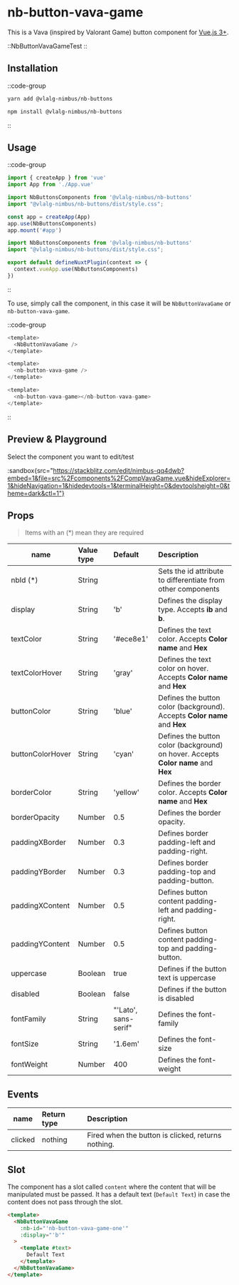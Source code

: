 # nb-button-vava-game

This is a Vava (inspired by Valorant Game) button component for [Vue.js 3+](https://vuejs.org/).

::NbButtonVavaGameTest
::

## Installation

::code-group
  ```bash [Yarn]
  yarn add @vlalg-nimbus/nb-buttons
  ```
  ```bash [NPM]
  npm install @vlalg-nimbus/nb-buttons
  ```
::

## Usage

::code-group
  ```js [Vue 3]
  import { createApp } from 'vue'
  import App from './App.vue'

  import NbButtonsComponents from '@vlalg-nimbus/nb-buttons'
  import "@vlalg-nimbus/nb-buttons/dist/style.css";

  const app = createApp(App)
  app.use(NbButtonsComponents)
  app.mount('#app')
  ```
  ```js [Nuxt 3]
  import NbButtonsComponents from '@vlalg-nimbus/nb-buttons'
  import "@vlalg-nimbus/nb-buttons/dist/style.css";
  
  export default defineNuxtPlugin(context => {
    context.vueApp.use(NbButtonsComponents)
  })
  ```
::

To use, simply call the component, in this case it will be `NbButtonVavaGame` or `nb-button-vava-game`.

::code-group
  ```js [Mode 1]
  <template>
    <NbButtonVavaGame />
  </template>
  ```
  ```js [Mode 2]
  <template>
    <nb-button-vava-game />
  </template>
  ```
  ```js [Mode 3]
  <template>
    <nb-button-vava-game></nb-button-vava-game>
  </template>
  ```
::

## Preview & Playground

Select the component you want to edit/test

:sandbox{src="https://stackblitz.com/edit/nimbus-qq4dwb?embed=1&file=src%2Fcomponents%2FCompVavaGame.vue&hideExplorer=1&hideNavigation=1&hidedevtools=1&terminalHeight=0&devtoolsheight=0&theme=dark&ctl=1"}

## Props

> Items with an (*) mean they are required

| name    | Value type | Default | Description |
| ------- | :--------- | :------ | :---------------------------- |
| nbId (*)    | String     |        | Sets the id attribute to differentiate from other components |
| display     | String     | 'b'    | Defines the display type. Accepts **ib** and **b**. |
| textColor   | String     | '#ece8e1'  | Defines the text color. Accepts **Color name** and **Hex** |
| textColorHover   | String     | 'gray'  | Defines the text color on hover. Accepts **Color name** and **Hex** |
| buttonColor   | String     | 'blue'  | Defines the button color (background). Accepts **Color name** and **Hex** |
| buttonColorHover   | String     | 'cyan'  | Defines the button color (background) on hover. Accepts **Color name** and **Hex** |
| borderColor   | String     | 'yellow'  | Defines the border color. Accepts **Color name** and **Hex** |
| borderOpacity   | Number     | 0.5  | Defines the border opacity. |
| paddingXBorder    | Number     |  0.3      | Defines border padding-left and padding-right. |
| paddingYBorder    | Number     |  0.3    | Defines border padding-top and padding-button. |
| paddingXContent    | Number     |  0.5      | Defines button content padding-left and padding-right. |
| paddingYContent    | Number     |  0.5    | Defines button content padding-top and padding-button. |
| uppercase    | Boolean    |  true  | Defines if the button text is uppercase  |
| disabled    | Boolean    |  false  | Defines if the button is disabled  |
| fontFamily   | String     | "'Lato', sans-serif"  | Defines the font-family |
| fontSize   | String     | '1.6em'  | Defines the font-size |
| fontWeight   | Number     | 400  | Defines the font-weight |

## Events

| name    | Return type | Description |
| ------- | :--------- | :---------------------------- |
| clicked | nothing | Fired when the button is clicked, returns nothing. |

## Slot

The component has a slot called `content` where the content that will be manipulated must be passed. It has a default text (`Default Text`) in case the content does not pass through the slot.

```html
<template>
  <NbButtonVavaGame
    :nb-id="'nb-button-vava-game-one'"
    :display="'b'"
  >
    <template #text>
      Default Text
    </template>
  </NbButtonVavaGame>
</template>
```
